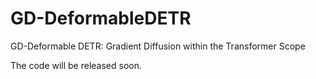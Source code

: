# GD-DeformableDETR
GD-Deformable DETR: Gradient Diffusion within the Transformer Scope

The code will be released soon.
